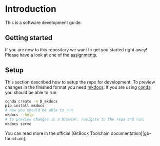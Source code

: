 # Introduction

This is a software development guide.

## Getting started

If you are new to this repository we want to get you started right away! Please have a look at one of the [assignments](assignments/README.md).

## Setup

This section described how to setup the repo for development. To preview changes in the finished format you need [mkdocs][mkdocs]. If you are using [conda][conda] you should be able to run:

```bash
conda create -n D_mkdocs
pip install mkdocs
# now you should be able to run
mkdocs --help
# to preview changes in a browser, navigate to the repo and run:
mkdocs serve
```

You can read more in the official [GitBook Toolchain documentation][gb-toolchain].

[mkdocs]: https://www.mkdocs.org/#getting-started
[conda]: https://conda.io/docs/
